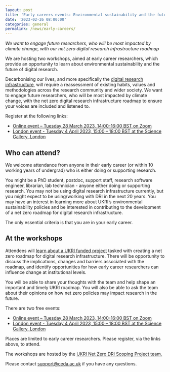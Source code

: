 ```yaml
---
layout: post
title: 'Early careers events: Environmental sustainability and the future of digital in research '
date: '2023-02-26 08:00:00'
categories: general
permalink: /news/early-careers/
---
```


_We want to engage future researchers, who will be most impacted by climate change, with our net zero digital research infrastructure roadmap_ 

We are hosting two workshops, aimed at early career researchers, which provide an opportunity to learn about environmental sustainability and the future of digital research.  

Decarbonising our lives, and more specifically the [digital research infrastructure](https://www.ukri.org/what-we-offer/creating-world-class-research-and-innovation-infrastructure/digital-research-infrastructure/), will require a reassessment of existing habits, values and methodologies across the research community and wider society. We want to engage future researchers, who will be most impacted by climate change, with the net zero digital research infrastructure roadmap to ensure your voices are included and listened to.  

Register at the following links: 
* [Online event – Tuesday 28 March 2023, 14:00-16:00 BST on Zoom](https://www.eventbrite.co.uk/e/environmental-sustainability-and-the-future-of-digital-in-research-online-registration-559438875737)  
* [London event - Tuesday 4 April 2023, 15:00 – 18:00 BST at the Science Gallery, London](https://www.eventbrite.co.uk/e/environmental-sustainability-and-the-future-of-digital-in-research-london-registration-556473767017)  

## Who can attend? 

We welcome attendance from anyone in their early career (or within 10 working years of undergrad) who is either doing or supporting research.  

You might be a PhD student, postdoc, support staff, research software engineer, librarian, lab technician - anyone either doing or supporting research. You may not be using digital research infrastructure currently, but you might expect to be using/working with DRI in the next 20 years. You may have an interest in learning more about UKRI’s environmental sustainability policies and be interested in contributing to the development of a net zero roadmap for digital research infrastructure. 

The only essential criteria is that you are in your early career.  

## At the workshops 

Attendees will [learn about a UKRI funded project](https://net-zero-dri.ceda.ac.uk/) tasked with creating a net zero roadmap for digital research infrastructure. There will be opportunity to discuss the implications, changes and barriers associated with the roadmap, and identify opportunities for how early career researchers can influence change at institutional levels.  

You will be able to share your thoughts with the team and help shape an important and timely UKRI roadmap. You will also be able to ask the team about their opinions on how net zero policies may impact research in the future. 

There are two free events:  

* [Online event – Tuesday 28 March 2023, 14:00-16:00 BST on Zoom](https://www.eventbrite.co.uk/e/environmental-sustainability-and-the-future-of-digital-in-research-online-registration-559438875737)  
* [London event - Tuesday 4 April 2023, 15:00 – 18:00 BST at the Science Gallery, London](https://www.eventbrite.co.uk/e/environmental-sustainability-and-the-future-of-digital-in-research-london-registration-556473767017)  

Places are limited to early career researchers. Please register, via the links above, to attend.  

The workshops are hosted by the [UKRI Net Zero DRI Scoping Project team.](https://net-zero-dri.ceda.ac.uk/)  

Please contact [support@ceda.ac.uk](mailto:support@ceda.ac.uk) if you have any questions.  
